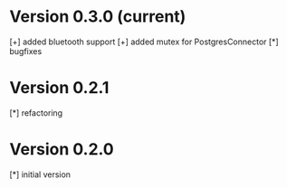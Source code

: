# Version 0.3.0 (current)
[+] added bluetooth support
[+] added mutex for PostgresConnector
[*] bugfixes

# Version 0.2.1
[*] refactoring

# Version 0.2.0
[*] initial version